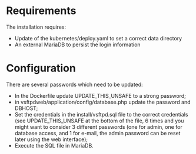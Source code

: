 # Requirements

The installation requires:

* Update of the kubernetes/deploy.yaml to set a correct data directory
* An external MariaDB to persist the login information

# Configuration

There are several passwords which need to be updated:

* In the Dockerfile update UPDATE_THIS_UNSAFE to a strong password;
* in vsftpdweb/application/config/database.php update the password and DBHOST;
* Set the credentials in the install/vsftpd.sql file to the correct credentials (see UPDATE_THIS_UNSAFE at the bottom of the file, 6 times and you might want to consider 3 different passwords (one for admin, one for database access, and 1 for e-mail, the admin password can be reset later using the web interface);
* Execute the SQL file in MariaDB.

